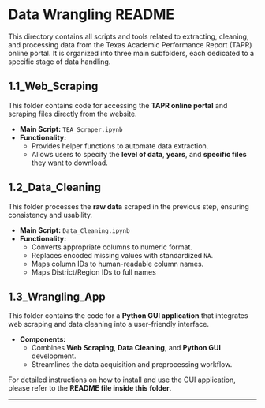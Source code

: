 # **Data Wrangling README**  

This directory contains all scripts and tools related to extracting, cleaning, and processing data from the Texas Academic Performance Report (TAPR) online portal. It is organized into three main subfolders, each dedicated to a specific stage of data handling.

## **1.1_Web_Scraping**
This folder contains code for accessing the **TAPR online portal** and scraping files directly from the website.

- **Main Script:** `TEA_Scraper.ipynb`
- **Functionality:**  
  - Provides helper functions to automate data extraction.  
  - Allows users to specify the **level of data**, **years**, and **specific files** they want to download.  

## **1.2_Data_Cleaning**
This folder processes the **raw data** scraped in the previous step, ensuring consistency and usability.
- **Main Script:** `Data_Cleaning.ipynb`
- **Functionality:**  
  - Converts appropriate columns to numeric format.  
  - Replaces encoded missing values with standardized `NA`.  
  - Maps column IDs to human-readable column names.
  - Maps District/Region IDs to full names

## **1.3_Wrangling_App**
This folder contains the code for a **Python GUI application** that integrates web scraping and data cleaning into a user-friendly interface.

- **Components:**  
  - Combines **Web Scraping**, **Data Cleaning**, and **Python GUI** development.  
  - Streamlines the data acquisition and preprocessing workflow.  

For detailed instructions on how to install and use the GUI application, please refer to the **README file inside this folder**.

---
